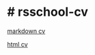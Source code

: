 # # rsschool-cv
[markdown cv](https://giffone.github.io/rsschool-cv/cv "cv Galimzhanov Faizulla")

[html cv](https://giffone.github.io/rsschool-cv/ "cv Galimzhanov Faizulla")
